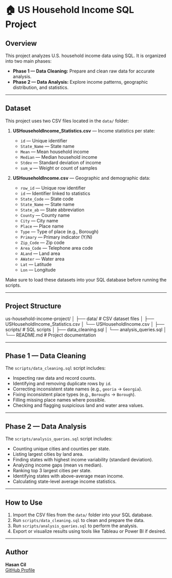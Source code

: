 # 🏠 US Household Income SQL Project

## Overview
This project analyzes U.S. household income data using SQL. It is organized into two main phases:

- **Phase 1 — Data Cleaning:** Prepare and clean raw data for accurate analysis.
- **Phase 2 — Data Analysis:** Explore income patterns, geographic distribution, and statistics.

---

## Dataset

This project uses two CSV files located in the `data/` folder:

1. **USHouseholdIncome_Statistics.csv** — Income statistics per state:
   - `id` — Unique identifier
   - `State_Name` — State name
   - `Mean` — Mean household income
   - `Median` — Median household income
   - `Stdev` — Standard deviation of income
   - `sum_w` — Weight or count of samples

2. **USHouseholdIncome.csv** — Geographic and demographic data:
   - `row_id` — Unique row identifier
   - `id` — Identifier linked to statistics
   - `State_Code` — State code
   - `State_Name` — State name
   - `State_ab` — State abbreviation
   - `County` — County name
   - `City` — City name
   - `Place` — Place name
   - `Type` — Type of place (e.g., Borough)
   - `Primary` — Primary indicator (Y/N)
   - `Zip_Code` — Zip code
   - `Area_Code` — Telephone area code
   - `ALand` — Land area
   - `AWater` — Water area
   - `Lat` — Latitude
   - `Lon` — Longitude

Make sure to load these datasets into your SQL database before running the scripts.

---

## Project Structure

us-household-income-project/
│
├── data/                   # CSV dataset files
│   ├── USHouseholdIncome_Statistics.csv
│   └── USHouseholdIncome.csv
│
├── scripts/                # SQL scripts
│   ├── data_cleaning.sql
│   └── analysis_queries.sql
│
└── README.md               # Project documentation

---

## Phase 1 — Data Cleaning

The `scripts/data_cleaning.sql` script includes:

- Inspecting raw data and record counts.
- Identifying and removing duplicate rows by `id`.
- Correcting inconsistent state names (e.g., `georia` → `Georgia`).
- Fixing inconsistent place types (e.g., `Boroughs` → `Borough`).
- Filling missing place names where possible.
- Checking and flagging suspicious land and water area values.

---

## Phase 2 — Data Analysis

The `scripts/analysis_queries.sql` script includes:

- Counting unique cities and counties per state.
- Listing largest cities by land area.
- Finding states with highest income variability (standard deviation).
- Analyzing income gaps (mean vs median).
- Ranking top 3 largest cities per state.
- Identifying states with above-average mean income.
- Calculating state-level average income statistics.

---

## How to Use

1. Import the CSV files from the `data/` folder into your SQL database.
2. Run `scripts/data_cleaning.sql` to clean and prepare the data.
3. Run `scripts/analysis_queries.sql` to perform the analysis.
4. Export or visualize results using tools like Tableau or Power BI if desired.

---

## Author

**Hasan Cil**  
[GitHub Profile](https://github.com/hasancil41)


